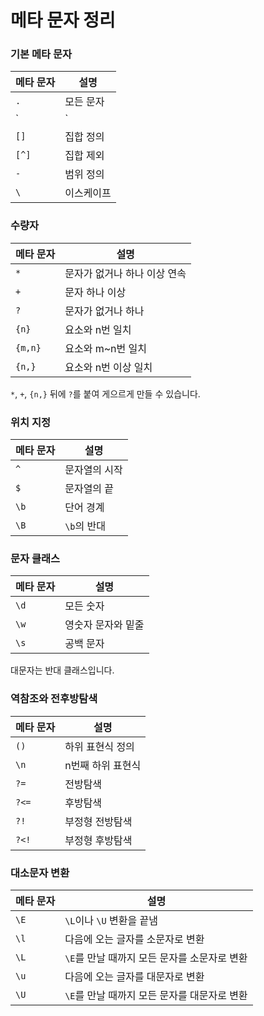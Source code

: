 # 메타 문자 정리

### 기본 메타 문자

| 메타 문자 | 설명       |
| --------- | ---------- |
| `.`       | 모든 문자  |
| `|`       | 또는       |
| `[]`      | 집합 정의  |
| `[^]`     | 집합 제외  |
| `-`       | 범위 정의  |
| `\`       | 이스케이프 |

### 수량자

| 메타 문자 | 설명                         |
| --------- | ---------------------------- |
| `*`       | 문자가 없거나 하나 이상 연속 |
| `+`       | 문자 하나 이상               |
| `?`       | 문자가 없거나 하나           |
| `{n}`     | 요소와 n번 일치              |
| `{m,n}`   | 요소와 m~n번 일치            |
| `{n,}`    | 요소와 n번 이상 일치         |

`*`, `+`, `{n,}` 뒤에 `?`를 붙여 게으르게 만들 수 있습니다.

### 위치 지정

| 메타 문자 | 설명          |
| --------- | ------------- |
| `^`       | 문자열의 시작 |
| `$`       | 문자열의 끝   |
| `\b`      | 단어 경계     |
| `\B`      | `\b`의 반대   |

### 문자 클래스

| 메타 문자 | 설명               |
| --------- | ------------------ |
| `\d`      | 모든 숫자          |
| `\w`      | 영숫자 문자와 밑줄 |
| `\s`      | 공백 문자          |

대문자는 반대 클래스입니다.

### 역참조와 전후방탐색

| 메타 문자 | 설명              |
| --------- | ----------------- |
| `()`      | 하위 표현식 정의  |
| `\n`      | n번째 하위 표현식 |
| `?=`      | 전방탐색          |
| `?<=`     | 후방탐색          |
| `?!`      | 부정형 전방탐색   |
| `?<!`     | 부정형 후방탐색   |

### 대소문자 변환

| 메타 문자 | 설명                                         |
| --------- | -------------------------------------------- |
| `\E`      | `\L`이나 `\U` 변환을 끝냄                    |
| `\l`      | 다음에 오는 글자를 소문자로 변환             |
| `\L`      | `\E`를 만날 때까지 모든 문자를 소문자로 변환 |
| `\u`      | 다음에 오는 글자를 대문자로 변환             |
| `\U`      | `\E`를 만날 때까지 모든 문자를 대문자로 변환 |
